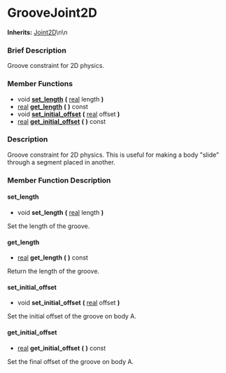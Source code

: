 #  GrooveJoint2D  
**Inherits:** [Joint2D](class_joint2d)\\n\\n
###  Brief Description  
Groove constraint for 2D physics.

###  Member Functions 
  * void  **[set_length](#set_length)**  **(** [real](class_real) length  **)**
  * [real](class_real)  **[get_length](#get_length)**  **(** **)** const
  * void  **[set_initial_offset](#set_initial_offset)**  **(** [real](class_real) offset  **)**
  * [real](class_real)  **[get_initial_offset](#get_initial_offset)**  **(** **)** const

###  Description  
Groove constraint for 2D physics. This is useful for making a body "slide" through a segment placed in another.

###  Member Function Description  

#### <a name="set_length">set_length</a>
  * void  **set_length**  **(** [real](class_real) length  **)**

Set the length of the groove.

#### <a name="get_length">get_length</a>
  * [real](class_real)  **get_length**  **(** **)** const

Return the length of the groove.

#### <a name="set_initial_offset">set_initial_offset</a>
  * void  **set_initial_offset**  **(** [real](class_real) offset  **)**

Set the initial offset of the groove on body A.

#### <a name="get_initial_offset">get_initial_offset</a>
  * [real](class_real)  **get_initial_offset**  **(** **)** const

Set the final offset of the groove on body A.

